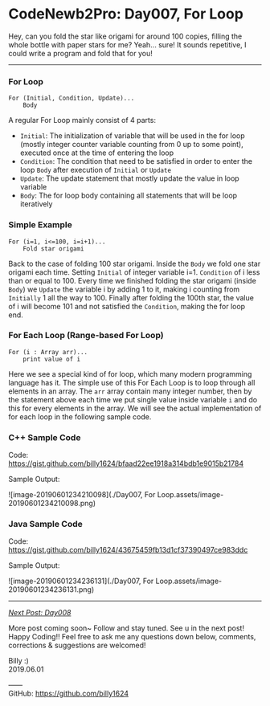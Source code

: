 # CodeNewb2Pro: Day007, For Loop



Hey, can you fold the star like origami for around 100 copies, filling the whole bottle with paper stars for me? Yeah… sure! It sounds repetitive, I could write a program and fold that for you! 



------



### For Loop

```
For (Initial, Condition, Update)...
	Body
```

A regular For Loop mainly consist of 4 parts:

-   `Initial`: The initialization of variable that will be used in the for loop (mostly integer counter variable counting from 0 up to some point), executed once at the time of entering the loop
-   `Condition`: The condition that need to be satisfied in order to enter the loop `Body` after execution of `Initial` or `Update`
-   `Update`: The update statement that mostly update the value in loop variable
-   `Body`: The for loop body containing all statements that will be loop iteratively



### Simple Example

```
For (i=1, i<=100, i=i+1)...
	Fold star origami
```

Back to the case of folding 100 star origami. Inside the `Body` we fold one star origami each time. Setting `Initial` of integer variable i=1. `Condition` of i less than or equal to 100. Every time we finished folding the star origami (inside `Body`) we `Update` the variable i by adding 1 to it, making i counting from `Initially` 1 all the way to 100. Finally  after folding the 100th star, the value of i will become 101 and not satisfied the `Condition`, making the for loop end.



### For Each Loop (Range-based For Loop)

```
For (i : Array arr)...
	print value of i
```

Here we see a special kind of for loop, which many modern programming language has it. The simple use of this For Each Loop is to loop through all elements in an array. The `arr` array contain many integer number, then by the statement above each time we put single value inside variable `i` and do this for every elements in the array. We will see the actual implementation of for each loop in the following sample code.



### C++ Sample Code

Code: https://gist.github.com/billy1624/bfaad22ee1918a314bdb1e9015b21784

Sample Output:

![image-20190601234210098](./Day007, For Loop.assets/image-20190601234210098.png)



### Java Sample Code

Code: https://gist.github.com/billy1624/43675459fb13d1cf37390497ce983ddc

Sample Output:

![image-20190601234236131](./Day007, For Loop.assets/image-20190601234236131.png)



------



*<u>Next Post: Day008</u>*



More post coming soon~ Follow and stay tuned.
See u in the next post! Happy Coding!!
Feel free to ask me any questions down below, comments, corrections & suggestions are welcomed!



Billy :)  
2019.06.01



——   
GitHub: <https://github.com/billy1624>


